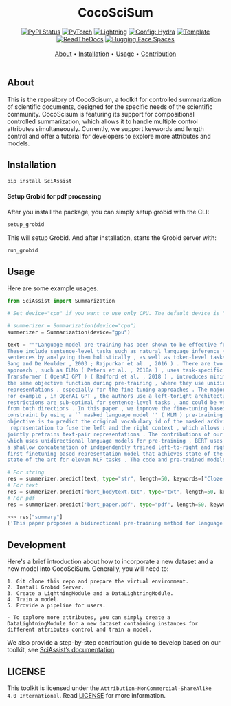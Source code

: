 
<div align="center">

# CocoSciSum
[![PyPI Status](https://badge.fury.io/py/sciassist.svg)](https://badge.fury.io/py/sciassist)
<a href="https://pytorch.org/get-started/locally/"><img alt="PyTorch" src="https://img.shields.io/badge/PyTorch-ee4c2c?logo=pytorch&logoColor=white"></a>
<a href="https://pytorchlightning.ai/"><img alt="Lightning" src="https://img.shields.io/badge/-Lightning-792ee5?logo=pytorchlightning&logoColor=white"></a>
<a href="https://hydra.cc/"><img alt="Config: Hydra" src="https://img.shields.io/badge/Config-Hydra-89b8cd"></a>
<a href="https://github.com/ashleve/lightning-hydra-template"><img alt="Template" src="https://img.shields.io/badge/-Lightning--Hydra--Template-017F2F?style=flat&logo=github&labelColor=gray"></a><br>
[![ReadTheDocs](https://readthedocs.org/projects/wing-sciassist/badge/)](https://wing-sciassist.readthedocs.io/en/docs/Usage.html#controlled-summarization-cocoscisum)
[![Hugging Face Spaces](https://img.shields.io/badge/%F0%9F%A4%97%20Hugging%20Face-Spaces-blue)](https://huggingface.co/spaces/wing-nus/SciAssist)
  <br> <br>
  <a href="#about">About</a> •
  <a href="#installation">Installation</a> •
  <a href="#usage">Usage</a> •
  <a href="#contribution">Contribution</a> 
  <br> <br>
</div>

## About

This is the repository of CocoScisum, a toolkit for controlled summarization of scientific documents, 
designed for the specific needs of the scientific community. 
CocoScisum is featuring its support for compositional controlled summarization, 
which allows it to handle multiple control attributes simultaneously. 
Currently, we support keywords and length control and offer a tutorial for developers to explore more attributes and models.

## Installation

``` bash
pip install SciAssist
```
#### Setup Grobid for pdf processing
After you install the package, you can simply setup grobid with the CLI:
```bash
setup_grobid
```
This will setup Grobid. And after installation, starts the Grobid server with:
```bash
run_grobid
```




## Usage

Here are some example usages.


```python
from SciAssist import Summarization

# Set device="cpu" if you want to use only CPU. The default device is "gpu".

# summerizer = Summarization(device="cpu")
summerizer = Summarization(device="gpu")

text = """Language model pre-training has been shown to be effective for improving many natural language processing tasks ( Dai and Le , 2015 ; Peters et al. , 2018a ; Radford et al. , 2018 ; Howard and Ruder , 2018 ) . 
These include sentence-level tasks such as natural language inference ( Bowman et al. , 2015 ; Williams et al. , 2018 ) and paraphrasing ( Dolan and Brockett , 2005 ) , which aim to predict the relationships between 
sentences by analyzing them holistically , as well as token-level tasks such as named entity recognition and question answering , where models are required to produce fine-grained output at the token level ( Tjong Kim 
Sang and De Meulder , 2003 ; Rajpurkar et al. , 2016 ) . There are two existing strategies for applying pre-trained language representations to downstream tasks : feature-based and fine-tuning . The feature-based 
approach , such as ELMo ( Peters et al. , 2018a ) , uses task-specific architectures that include the pre-trained representations as additional features . The fine-tuning approach , such as the Generative Pre-trained 
Transformer ( OpenAI GPT ) ( Radford et al. , 2018 ) , introduces minimal task-specific parameters , and is trained on the downstream tasks by simply fine-tuning all pretrained parameters . The two approaches share 
the same objective function during pre-training , where they use unidirectional language models to learn general language representations . We argue that current techniques restrict the power of the pre-trained 
representations , especially for the fine-tuning approaches . The major limitation is that standard language models are unidirectional , and this limits the choice of architectures that can be used during pre-training .
For example , in OpenAI GPT , the authors use a left-toright architecture , where every token can only attend to previous tokens in the self-attention layers of the Transformer ( Vaswani et al. , 2017 ) . Such 
restrictions are sub-optimal for sentence-level tasks , and could be very harmful when applying finetuning based approaches to token-level tasks such as question answering , where it is crucial to incorporate context 
from both directions . In this paper , we improve the fine-tuning based approaches by proposing BERT : Bidirectional Encoder Representations from Transformers . BERT alleviates the previously mentioned unidirectionality 
constraint by using a `` masked language model '' ( MLM ) pre-training objective , inspired by the Cloze task ( Taylor , 1953 ) . The masked language model randomly masks some of the tokens from the input , and the 
objective is to predict the original vocabulary id of the masked arXiv:1810.04805v2 [ cs.CL ] 24 May 2019 word based only on its context . Unlike left-toright language model pre-training , the MLM objective enables the
 representation to fuse the left and the right context , which allows us to pretrain a deep bidirectional Transformer . In addition to the masked language model , we also use a `` next sentence prediction '' task that
jointly pretrains text-pair representations . The contributions of our paper are as follows : • We demonstrate the importance of bidirectional pre-training for language representations . Unlike Radford et al . ( 2018 ) ,
which uses unidirectional language models for pre-training , BERT uses masked language models to enable pretrained deep bidirectional representations . This is also in contrast to Peters et al . ( 2018a ) , which uses
a shallow concatenation of independently trained left-to-right and right-to-left LMs . • We show that pre-trained representations reduce the need for many heavily-engineered taskspecific architectures . BERT is the 
first finetuning based representation model that achieves state-of-the-art performance on a large suite of sentence-level and token-level tasks , outperforming many task-specific architectures . • BERT advances the 
state of the art for eleven NLP tasks . The code and pre-trained models are available at https : //github.com/ google-research/bert .  """

# For string
res = summerizer.predict(text, type="str", length=50, keywords=["Cloze task"])
# For text
res = summerizer.predict("bert_bodytext.txt", type="txt", length=50, keywords=["Cloze task"])
# For pdf
res = summerizer.predict('bert_paper.pdf', type="pdf", length=50, keywords=["Cloze task"])

>>> res["summary"]
['This paper proposes a bidirectional pre-training method for language representations. The method is inspired by the Cloze task. The method is evaluated on a large suite of sentence-level and token-level tasks.']


```






## Development

Here's a brief introduction about how to incorporate a new dataset and a new model into CocoSciSum.
Generally, you will need to:

    1. Git clone this repo and prepare the virtual environment.
    2. Install Grobid Server.
    3. Create a LightningModule and a DataLightningModule.
    4. Train a model.
    5. Provide a pipeline for users.

    - To explore more attributes, you can simply create a DataLightningModule for a new dataset containing instances for different attributes control and train a model.

We also provide a step-by-step contribution guide to develop based on our toolkit, see [SciAssist’s documentation](https://wing-sciassist.readthedocs.io/en/latest/Contribution.html#).

## LICENSE
This toolkit is licensed under the `Attribution-NonCommercial-ShareAlike 4.0 International`.
Read [LICENSE](https://github.com/WING-NUS/SciAssist/blob/main/LICENSE) for more information.